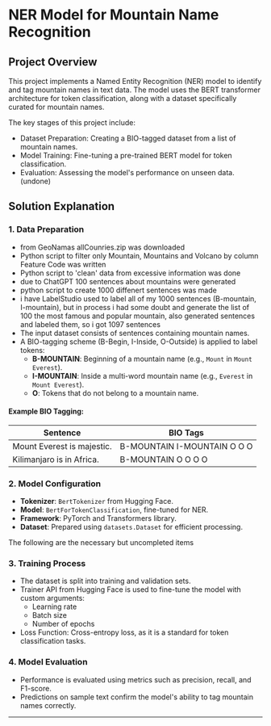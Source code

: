 # NER Model for Mountain Name Recognition

## Project Overview
This project implements a Named Entity Recognition (NER) model to identify and tag mountain names in text data. The model uses the BERT transformer architecture for token classification, 
along with a dataset specifically curated for mountain names.

The key stages of this project include:
- Dataset Preparation: Creating a BIO-tagged dataset from a list of mountain names.
- Model Training: Fine-tuning a pre-trained BERT model for token classification.
- Evaluation: Assessing the model's performance on unseen data. (undone)
## Solution Explanation

### 1. Data Preparation
- from GeoNamas allCounries.zip was downloaded
- Python script to filter only Mountain, Mountains and Volcano by column Feature Code was written
- Python script to 'clean' data from excessive information was done
- due to ChatGPT 100 sentences about mountains were generated
- python script to create 1000 diffenert sentences was made
- i have LabelStudio used to label all of my 1000 sentences (B-mountain, I-mountain), but in process i had some doubt and generate the list of 100 the most famous and popular mountain,
  also generated sentences and labeled them, so i got 1097 sentences
- The input dataset consists of sentences containing mountain names.
- A BIO-tagging scheme (B-Begin, I-Inside, O-Outside) is applied to label tokens:
   - **B-MOUNTAIN**: Beginning of a mountain name (e.g., `Mount` in `Mount Everest`).
   - **I-MOUNTAIN**: Inside a multi-word mountain name (e.g., `Everest` in `Mount Everest`).
   - **O**: Tokens that do not belong to a mountain name.

#### Example BIO Tagging:
| Sentence                   | BIO Tags                        |
|----------------------------|---------------------------------|
| Mount Everest is majestic. | B-MOUNTAIN I-MOUNTAIN O O O     |
| Kilimanjaro is in Africa.  | B-MOUNTAIN O O O O              |

### 2. Model Configuration
- **Tokenizer**: `BertTokenizer` from Hugging Face.
- **Model**: `BertForTokenClassification`, fine-tuned for NER.
- **Framework**: PyTorch and Transformers library.
- **Dataset**: Prepared using `datasets.Dataset` for efficient processing.

The following are the necessary but uncompleted items

### 3. Training Process
- The dataset is split into training and validation sets.
- Trainer API from Hugging Face is used to fine-tune the model with custom arguments:
   - Learning rate
   - Batch size
   - Number of epochs
- Loss Function: Cross-entropy loss, as it is a standard for token classification tasks.

### 4. Model Evaluation
- Performance is evaluated using metrics such as precision, recall, and F1-score.
- Predictions on sample text confirm the model's ability to tag mountain names correctly.

---

